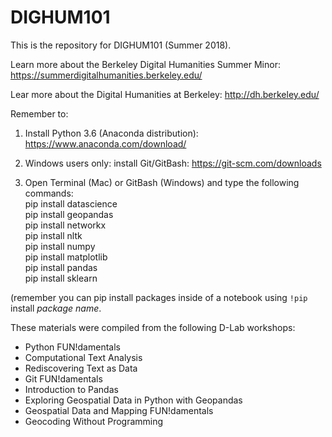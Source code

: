 # DIGHUM101

This is the repository for DIGHUM101 (Summer 2018).  

Learn more about the Berkeley Digital Humanities Summer Minor: https://summerdigitalhumanities.berkeley.edu/  

Lear more about the Digital Humanities at Berkeley: http://dh.berkeley.edu/  

Remember to:

1) Install Python 3.6 (Anaconda distribution): https://www.anaconda.com/download/

2) Windows users only: install Git/GitBash: https://git-scm.com/downloads

3) Open Terminal (Mac) or GitBash (Windows) and type the following commands:  
pip install datascience  
pip install geopandas  
pip install networkx  
pip install nltk  
pip install numpy  
pip install matplotlib  
pip install pandas  
pip install sklearn  

(remember you can pip install packages inside of a notebook using `!pip` install _package name_.  

These materials were compiled from the following D-Lab workshops:
- Python FUN!damentals  
- Computational Text Analysis  
- Rediscovering Text as Data  
- Git FUN!damentals  
- Introduction to Pandas  
- Exploring Geospatial Data in Python with Geopandas  
- Geospatial Data and Mapping FUN!damentals  
- Geocoding Without Programming  
